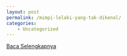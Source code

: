 ```yaml
---
layout: post
permalink: /mimpi-lelaki-yang-tak-dikenal/
categories:
    - Uncategorized
---
```


[Baca Selengkapnya](/04)